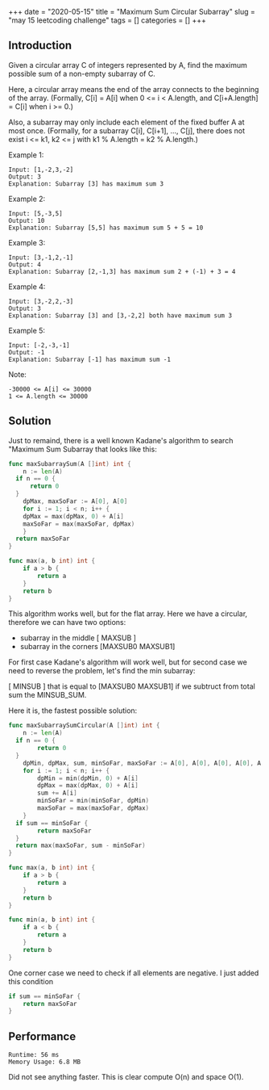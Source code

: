 +++
date = "2020-05-15"
title = "Maximum Sum Circular Subarray"
slug = "may 15 leetcoding challenge"
tags = []
categories = []
+++

## Introduction

Given a circular array C of integers represented by A, find the maximum possible sum of a non-empty subarray of C.

Here, a circular array means the end of the array connects to the beginning of the array.  (Formally, C[i] = A[i] when 0 <= i < A.length, and C[i+A.length] = C[i] when i >= 0.)

Also, a subarray may only include each element of the fixed buffer A at most once.  (Formally, for a subarray C[i], C[i+1], ..., C[j], there does not exist i <= k1, k2 <= j with k1 % A.length = k2 % A.length.)


Example 1:
```
Input: [1,-2,3,-2]
Output: 3
Explanation: Subarray [3] has maximum sum 3
```

Example 2:
```
Input: [5,-3,5]
Output: 10
Explanation: Subarray [5,5] has maximum sum 5 + 5 = 10
```

Example 3:
```
Input: [3,-1,2,-1]
Output: 4
Explanation: Subarray [2,-1,3] has maximum sum 2 + (-1) + 3 = 4
```

Example 4:
```
Input: [3,-2,2,-3]
Output: 3
Explanation: Subarray [3] and [3,-2,2] both have maximum sum 3
```

Example 5:
```
Input: [-2,-3,-1]
Output: -1
Explanation: Subarray [-1] has maximum sum -1
```

Note:
```
-30000 <= A[i] <= 30000
1 <= A.length <= 30000
```

## Solution

Just to remaind, there is a well known Kadane's algorithm to search "Maximum Sum Subarray that looks like this:

``` go
func maxSubarraySum(A []int) int {
	n := len(A)
  if n == 0 {
      return 0
  }
	dpMax, maxSoFar := A[0], A[0]
	for i := 1; i < n; i++ {
    dpMax = max(dpMax, 0) + A[i]
    maxSoFar = max(maxSoFar, dpMax)
	}
  return maxSoFar
}

func max(a, b int) int {
	if a > b {
		return a
	}
	return b
}
```

This algorithm works well, but for the flat array. Here we have a circular, therefore we can have two options:
* subarray in the middle [   MAXSUB   ]
* subarray in the corners [MAXSUB0    MAXSUB1]

For first case Kadane's algorithm will work well, but for second case we need to reverse the problem, let's find the min subarray:

[   MINSUB   ] that is equal to  [MAXSUB0    MAXSUB1] if we subtruct from total sum the MINSUB_SUM.


Here it is, the fastest possible solution:

``` go
func maxSubarraySumCircular(A []int) int {
	n := len(A)
  if n == 0 {
        return 0
  }
	dpMin, dpMax, sum, minSoFar, maxSoFar := A[0], A[0], A[0], A[0], A[0]
	for i := 1; i < n; i++ {
		dpMin = min(dpMin, 0) + A[i]
        dpMax = max(dpMax, 0) + A[i]
		sum += A[i]
		minSoFar = min(minSoFar, dpMin)
        maxSoFar = max(maxSoFar, dpMax)
	}
  if sum == minSoFar {
        return maxSoFar
  }
  return max(maxSoFar, sum - minSoFar)
}

func max(a, b int) int {
	if a > b {
		return a
	}
	return b
}

func min(a, b int) int {
	if a < b {
		return a
	}
	return b
}
```


One corner case we need to check if all elements are negative. I just added this condition

``` go
if sum == minSoFar {
    return maxSoFar
}
```

## Performance

```
Runtime: 56 ms
Memory Usage: 6.8 MB
```

Did not see anything faster. This is clear compute O(n) and space O(1).
